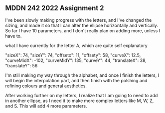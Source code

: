 ## MDDN 242 2022 Assignment 2

I've been slowly making progress with the letters, and I've changed the sizing, and made it so that I can alter the ellipse horizontally and vertically. So far I have 10 parameters, and I don't really plan on adding more, unless I have to.

what I have currently for the letter A, which are quite self explanatory

"sizeX": 74,
"sizeY": 74,
"offsetx": 11,
"offsety": 58,
"curveX": 12.5,
"curveMidX": -102,
"curveMidY": 135,
"curveY": 44,
"translateX": 38,
"translateY": 56

I'm still making my way through the alphabet, and once I finish the letters, I will begin the interpolation part, and then finish with the polshing and refining colours and general aesthetics.

After working further on my letters, I realize that I am going to need to add in another ellipse, as I need it to make more complex letters like M, W, Z, and S. This will add 4 more parameters.
